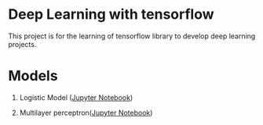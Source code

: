 # Deep Learning with tensorflow

This project is for the learning of tensorflow library to develop deep learning projects.


# Models 

01. Logistic Model ([Jupyter Notebook](https://github.com/vevake/DeepLearning/blob/master/01.%20Logistic%20Model.ipynb))

02. Multilayer perceptron([Jupyter Notebook](https://github.com/vevake/DeepLearning/blob/master/02.%20MLP.ipynb))